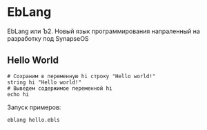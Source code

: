 # EbLang

EbLang или Ъ2. Новый язык программирования напраленный на разработку под SynapseOS

## Hello World

```EbLang
# Сохраним в переменную hi строку "Hello world!"
string hi "Hello world!"
# Выведем содержимое переменной hi 
echo hi
```

Запуск примеров:

```bash
eblang hello.ebls
```
